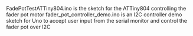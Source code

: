 FadePotTestATTiny804.ino is the sketch for the ATTiny804 controlling the fader pot motor
fader_pot_controller_demo.ino is an I2C controller demo sketch for Uno to accept user input from the serial monitor and control the fader pot over I2C
